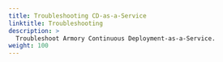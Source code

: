 ```yaml
---
title: Troubleshooting CD-as-a-Service
linktitle: Troubleshooting
description: >
  Troubleshoot Armory Continuous Deployment-as-a-Service.
weight: 100
---
```


